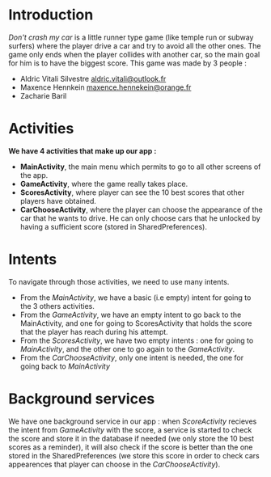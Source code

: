# Introduction
*Don't crash my car* is a little runner type game (like temple run or subway surfers) where the player drive a car and try to avoid all the other ones. The game only ends when the player collides with another car, so the main goal for him is to have the biggest score. This game was made by 3 people :
* Aldric Vitali Silvestre <aldric.vitali@outlook.fr>
* Maxence Hennkein <maxence.hennekein@orange.fr>
* Zacharie Baril <add e-mail>

# Activities
**We have 4 activities that make up our app :**
- **MainActivity**, the main menu which permits to go to all other screens of the app.
- **GameActivity**, where the game really takes place.
- **ScoresActivity**, where player can see the 10 best scores that other players have obtained.
- **CarChooseActivity**, where the player can choose the appearance of the car that he wants to drive. He can only choose cars that he unlocked by having a sufficient score (stored in SharedPreferences).

# Intents
To navigate through those activities, we need to use many intents.
* From the *MainActivity*, we have a basic (i.e empty) intent for going to the 3 others activities.
* From the *GameActivity*, we have an empty intent to go back to the MainActivity, and one for going to ScoresActivity that holds the score that the player has reach during his attempt.
* From the *ScoresActivity*, we have two empty intents : one for going to *MainActivity*, and the other one to go again to the *GameActivity*.
* From the *CarChooseActivity*, only one intent is needed, the one for going back to *MainActivity*

# Background services
We have one background service in our app : when *ScoreActivity* recieves the intent from *GameActivity* with the score, a service is started to check the score and store it in the database if needed (we only store the 10 best scores as a reminder), it will also check if the score is better than the one stored in the SharedPreferences (we store this score in order to check cars appearences that player can choose in the *CarChooseActivity*).
